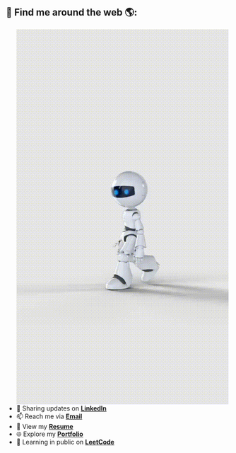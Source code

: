 ## 🚀 Find me around the web 🌎:  
<a href="https://github.com/anirithakolluri">
  <img align="right" src="https://github.com/AnirithaKolluri/Aniritha/blob/main/robo.gif.gif">
</a>

- 🔗 Sharing updates on [**LinkedIn**](https://www.linkedin.com/in/aniritha-kolluri-b9a317301/)  
- 📫 Reach me via [**Email**](mailto:kollurianiritha@gmail.com)  
- 📄 View my [**Resume**](https://drive.google.com/file/d/1kk_tqjOwx0yN_I1lSljmKHWDpXyO-GBq/view?usp=sharing)  
- 🌐 Explore my [**Portfolio**](https://shivakrishna-portfolio.vercel.app/)  
- 🧠 Learning in public on [**LeetCode**](https://leetcode.com/u/BLrUOvMuvV/)

